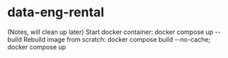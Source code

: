# data-eng-rental

(Notes, will clean up later)
Start docker container: docker compose up --build
Rebuild image from scratch: docker compose build --no-cache; docker compose up